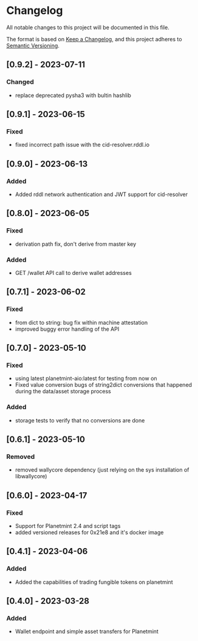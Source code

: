 # Changelog
All notable changes to this project will be documented in this file.

The format is based on [Keep a Changelog](https://keepachangelog.com/en/1.0.0/),
and this project adheres to [Semantic Versioning](https://semver.org/spec/v2.0.0.html).

## [0.9.2] - 2023-07-11
### Changed
- replace deprecated pysha3 with bultin hashlib


## [0.9.1] - 2023-06-15
### Fixed
- fixed incorrect path issue with the cid-resolver.rddl.io


## [0.9.0] - 2023-06-13
### Added
- Added rddl network authentication and JWT support for cid-resolver


## [0.8.0] - 2023-06-05
### Fixed
- derivation path fix, don't derive from master key
### Added
- GET /wallet API call to derive wallet addresses


## [0.7.1] - 2023-06-02
### Fixed
- from dict to string: bug fix within machine attestation
- improved buggy error handling of the API


## [0.7.0] - 2023-05-10
### Fixed
- using latest planetmint-aio:latest for testing from now on
- Fixed value conversion bugs of string2dict conversions that happened during the data/asset storage process
### Added
- storage tests to verify that no conversions are done


## [0.6.1] - 2023-05-10
### Removed
- removed wallycore dependency (just relying on the sys installation of libwallycore)

## [0.6.0] - 2023-04-17
### Fixed
- Support for Planetmint 2.4 and script tags
- added versioned releases for 0x21e8 and it's docker image

## [0.4.1] - 2023-04-06
### Added
- Added the capabilities of trading fungible tokens on planetmint


## [0.4.0] - 2023-03-28
### Added
- Wallet endpoint and simple asset transfers for Planetmint
